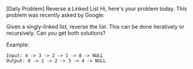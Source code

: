 [Daily Problem] Reverse a Linked List
Hi, here's your problem today. This problem was recently asked by Google:

Given a singly-linked list, reverse the list. This can be done iteratively or recursively. Can you get both solutions?

Example:

```
Input: 4 -> 3 -> 2 -> 1 -> 0 -> NULL
Output: 0 -> 1 -> 2 -> 3 -> 4 -> NULL
```